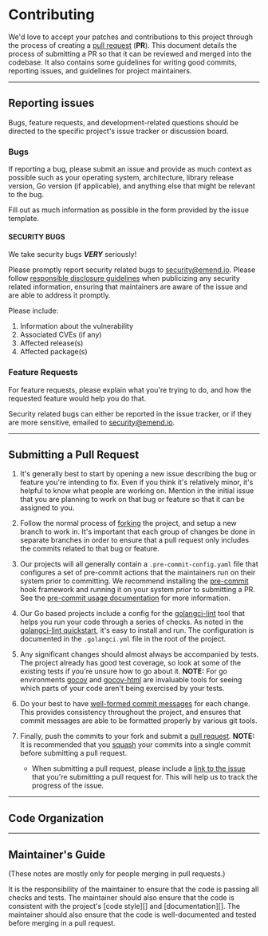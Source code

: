 # Contributing

We'd love to accept your patches and contributions to this project through the
process of creating a [pull request][] (**PR**). This document details the
process of submitting a PR so that it can be reviewed and merged into the
codebase. It also contains some guidelines for writing good commits, reporting
issues, and guidelines for project maintainers.

---

## Reporting issues

Bugs, feature requests, and development-related questions should be directed to
the specific project's issue tracker or discussion board.

### Bugs

If reporting a bug, please submit an issue and provide as much context as
possible such as your operating system, architecture, library release version,
Go version (if applicable), and anything else that might be relevant to the bug.

Fill out as much information as possible in the form provided by the issue
template.

#### SECURITY BUGS

We take security bugs ***VERY*** seriously!

Please promptly report security related bugs to <security@emend.io>. Please
follow [responsible disclosure guidelines][] when publicizing any security related
information, ensuring that maintainers are aware of the issue and are able to
address it promptly.

Please include:

1. Information about the vulnerability
1. Associated CVEs (if any)
1. Affected release(s)
1. Affected package(s)

### Feature Requests

For feature requests, please explain what you're trying to do, and
how the requested feature would help you do that.

Security related bugs can either be reported in the issue tracker, or if they
are more sensitive, emailed to <security@emend.io>.

[responsible disclosure guidelines]: https://cheatsheetseries.owasp.org/cheatsheets/Vulnerability_Disclosure_Cheat_Sheet.html

---

## Submitting a Pull Request

  1. It's generally best to start by opening a new issue describing the bug or
     feature you're intending to fix. Even if you think it's relatively minor,
     it's helpful to know what people are working on. Mention in the initial
     issue that you are planning to work on that bug or feature so that it can
     be assigned to you.

  1. Follow the normal process of [forking][] the project, and setup a new
     branch to work in. It's important that each group of changes be done in
     separate branches in order to ensure that a pull request only includes the
     commits related to that bug or feature.

  1. Our projects will all generally contain a `.pre-commit-config.yaml` file
     that configures a set of pre-commit actions that the maintainers run on their
     system prior to committing. We recommend installing the [pre-commit][] hook
     framework and running it on your system *prior* to submitting a PR.
     See the [pre-commit usage documentation][] for more information.

  1. Our Go based projects include a config for the [golangci-lint][] tool that
     helps you run your code through a series of checks. As noted in the
     [golangci-lint quickstart][], it's easy to install and run. The
     configuration is documented in the `.golangci.yml` file in the root of the
     project.

  1. Any significant changes should almost always be accompanied by tests. The
     project already has good test coverage, so look at some of the existing
     tests if you're unsure how to go about it.
     **NOTE:** For go environments [gocov][] and [gocov-html][]
     are invaluable tools for seeing which parts of your code aren't being
     exercised by your tests.

  1. Do your best to have [well-formed commit messages][] for each change.
     This provides consistency throughout the project, and ensures that commit
     messages are able to be formatted properly by various git tools.

  1. Finally, push the commits to your fork and submit a [pull request][].
     **NOTE:** It is recommended that you [squash][] your commits into a single
       commit before submitting a pull request.

     * When submitting a pull request, please include a [link to the issue][]
       that you're submitting a pull request for. This will help us to track the
       progress of the issue.

[forking]: https://help.github.com/articles/fork-a-repo
[golangci-lint]: https://golangci-lint.run/
[golangci-lint quickstart]: https://golangci-lint.run/usage/quick-start/
[pre-commit]: https://pre-commit.com/
[pre-commit usage documentation]: https://pre-commit.com/#usage
[gocov]: https://github.com/axw/gocov
[gocov-html]: https://github.com/matm/gocov-html
[well-formed commit messages]: http://tbaggery.com/2008/04/19/a-note-about-git-commit-messages.html
[squash]: http://git-scm.com/book/en/Git-Tools-Rewriting-History#Squashing-Commits
[pull request]: https://help.github.com/articles/creating-a-pull-request
[link to the issue]: https://docs.github.com/en/issues/tracking-your-work-with-issues/linking-a-pull-request-to-an-issue
---

## Code Organization

---

## Maintainer's Guide

(These notes are mostly only for people merging in pull requests.)

It is the responsibility of the maintainer to ensure that the code is passing
all checks and tests. The maintainer should also ensure that the code is
consistent with the project's [code style][] and [documentation][]. The
maintainer should also ensure that the code is well-documented and tested
before merging in a pull request.

[git-aliases]: https://github.com/willnorris/dotfiles/blob/d640d010c23b1116bdb3d4dc12088ed26120d87d/git/.gitconfig#L13-L15
[rebase-comment]: https://github.com/google/go-github/pull/277#issuecomment-183035491
[modified-comment]: https://github.com/google/go-github/pull/280#issuecomment-184859046
